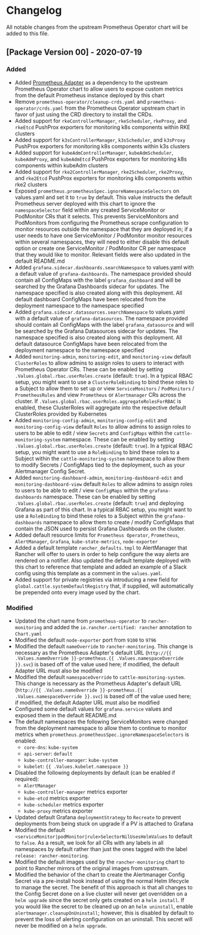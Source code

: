 # Changelog
All notable changes from the upstream Prometheus Operator chart will be added to this file.

## [Package Version 00] - 2020-07-19
### Added
- Added [Prometheus Adapter](https://github.com/helm/charts/tree/master/stable/prometheus-adapter) as a dependency to the upstream Prometheus Operator chart to allow users to expose custom metrics from the default Prometheus instance deployed by this chart
- Remove `prometheus-operator/cleanup-crds.yaml` and `prometheus-operator/crds.yaml` from the Prometheus Operator upstream chart in favor of just using the CRD directory to install the CRDs.
- Added support for `rkeControllerManager`, `rkeScheduler`, `rkeProxy`, and `rkeEtcd` PushProx exporters for monitoring k8s components within RKE clusters
- Added support for `k3sControllerManager`, `k3sScheduler`, and `k3sProxy` PushProx exporters for monitoring k8s components within k3s clusters
- Added support for `kubeAdmControllerManager`, `kubeAdmScheduler`, `kubeAdmProxy`, and `kubeAdmEtcd` PushProx exporters for monitoring k8s components within kubeAdm clusters
- Added support for `rke2ControllerManager`, `rke2Scheduler`, `rke2Proxy`, and `rke2Etcd` PushProx exporters for monitoring k8s components within rke2 clusters
- Exposed `prometheus.prometheusSpec.ignoreNamespaceSelectors` on values.yaml and set it to `true` by default. This value instructs the default Prometheus server deployed with this chart to ignore the `namespaceSelector` field within any created ServiceMonitor or PodMonitor CRs that it selects. This prevents ServiceMonitors and PodMonitors from configuring the Prometheus scrape configuration to monitor resources outside the namespace that they are deployed in; if a user needs to have one ServiceMonitor / PodMonitor monitor resources within several namespaces, they will need to either disable this default option or create one ServiceMonitor / PodMonitor CR per namespace that they would like to monitor. Relevant fields were also updated in the default README.md
- Added `grafana.sidecar.dashboards.searchNamespace` to values.yaml with a default value of `grafana-dashboards`. The namespace provided should contain all ConfigMaps with the label `grafana_dashboard` and will be searched by the Grafana Dashboards sidecar for updates. The namespace specified is also created along with this deployment. All default dashboard ConfigMaps have been relocated from the deployment namespace to the namespace specified
- Added `grafana.sidecar.datasources.searchNamespace` to values.yaml with a default value of `grafana-datasources`. The namespace provided should contain all ConfigMaps with the label `grafana_datasource` and will be searched by the Grafana Datasources sidecar for updates. The namespace specified is also created along with this deployment. All default datasource ConfigMaps have been relocated from the deployment namespace to the namespace specified
- Added `monitoring-admin`, `monitoring-edit`, and `monitoring-view` default `ClusterRoles` to allow admins to assign roles to users to interact with Prometheus Operator CRs. These can be enabled by setting `.Values.global.rbac.userRoles.create` (default: `true`). In a typical RBAC setup, you might want to use a `ClusterRoleBinding` to bind these roles to a Subject to allow them to set up or view `ServiceMonitors` / `PodMonitors` / `PrometheusRules` and view `Prometheus` or `Alertmanager` CRs across the cluster. If `.Values.global.rbac.userRoles.aggregateRolesForRBAC` is enabled, these ClusterRoles will aggregate into the respective default ClusterRoles provided by Kubernetes
- Added `monitoring-config-admin`, `monitoring-config-edit` and `monitoring-config-view` default `Roles` to allow admins to assign roles to users to be able to edit / view `Secrets` and `ConfigMaps` within the `cattle-monitoring-system` namespace. These can be enabled by setting `.Values.global.rbac.userRoles.create` (default: `true`). In a typical RBAC setup, you might want to use a `RoleBinding` to bind these roles to a Subject within the `cattle-monitoring-system` namespace to allow them to modify Secrets / ConfigMaps tied to the deployment, such as your Alertmanager Config Secret. 
- Added `monitoring-dashboard-admin`, `monitoring-dashboard-edit` and `monitoring-dashboard-view` default `Roles` to allow admins to assign roles to users to be able to edit / view `ConfigMaps` within the `grafana-dashboards` namespace. These can be enabled by setting `.Values.global.rbac.userRoles.create` (default: `true`) and deploying Grafana as part of this chart. In a typical RBAC setup, you might want to use a `RoleBinding` to bind these roles to a Subject within the `grafana-dashboards` namespace to allow them to create / modify ConfigMaps that contain the JSON used to persist Grafana Dashboards on the cluster.
- Added default resource limits for `Prometheus Operator`, `Prometheus`, `AlertManager`, `Grafana`, `kube-state-metrics`, `node-exporter`
- Added a default template `rancher_defaults.tmpl` to AlertManager that Rancher will offer to users in order to help configure the way alerts are rendered on a notifier. Also updated the default template deployed with this chart to reference that template and added an example of a Slack config using this template as a comment in the `values.yaml`.
- Added support for private registries via introducing a new field for `global.cattle.systemDefaultRegistry` that, if supplied, will automatically be prepended onto every image used by the chart.
### Modified
- Updated the chart name from `prometheus-operator` to `rancher-monitoring` and added the `io.rancher.certified: rancher` annotation to `Chart.yaml`
- Modified the default `node-exporter` port from `9100` to `9796`
- Modified the default `nameOverride` to `rancher-monitoring`. This change is necessary as the Prometheus Adapter's default URL (`http://{{ .Values.nameOverride }}-prometheus.{{ .Values.namespaceOverride }}.svc`) is based off of the value used here; if modified, the default Adapter URL must also be modified
- Modified the default `namespaceOverride` to `cattle-monitoring-system`. This change is necessary as the Prometheus Adapter's default URL (`http://{{ .Values.nameOverride }}-prometheus.{{ .Values.namespaceOverride }}.svc`) is based off of the value used here; if modified, the default Adapter URL must also be modified
- Configured some default values for `grafana.service` values and exposed them in the default README.md
- The default namespaces the following ServiceMonitors were changed from the deployment namespace to allow them to continue to monitor metrics when `prometheus.prometheusSpec.ignoreNamespaceSelectors` is enabled:
    - `core-dns`: `kube-system`
    - `api-server`: `default`
    - `kube-controller-manager`: `kube-system`
    - `kubelet`: `{{ .Values.kubelet.namespace }}`
- Disabled the following deployments by default (can be enabled if required):
    - `AlertManager`
    - `kube-controller-manager` metrics exporter
    - `kube-etcd` metrics exporter
    - `kube-scheduler` metrics exporter
    - `kube-proxy` metrics exporter
- Updated default Grafana `deploymentStrategy` to `Recreate` to prevent deployments from being stuck on upgrade if a PV is attached to Grafana
- Modified the default `<serviceMonitor|podMonitor|rule>SelectorNilUsesHelmValues` to default to `false`. As a result, we look for all CRs with any labels in all namespaces by default rather than just the ones tagged with the label `release: rancher-monitoring`.
- Modified the default images used by the `rancher-monitoring` chart to point to Rancher mirrors of the original images from upstream.
- Modified the behavior of the chart to create the Alertmanager Config Secret via a pre-install hook instead of using the normal Helm lifecycle to manage the secret. The benefit of this approach is that all changes to the Config Secret done on a live cluster will never get overridden on a `helm upgrade` since the secret only gets created on a `helm install`. If you would like the secret to be cleaned up on an `helm uninstall`, enable `alertmanager.cleanupOnUninstall`; however, this is disabled by default to prevent the loss of alerting configuration on an uninstall. This secret will never be modified on a `helm upgrade`.
